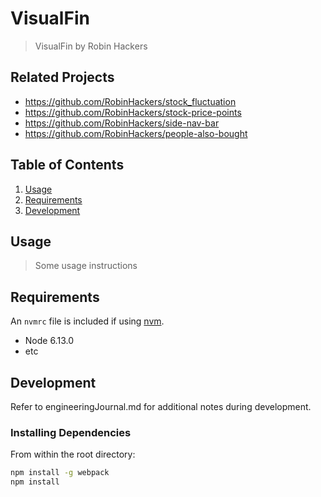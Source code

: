 # VisualFin

> VisualFin by Robin Hackers

## Related Projects

  - https://github.com/RobinHackers/stock_fluctuation
  - https://github.com/RobinHackers/stock-price-points
  - https://github.com/RobinHackers/side-nav-bar
  - https://github.com/RobinHackers/people-also-bought

## Table of Contents

1. [Usage](#Usage)
1. [Requirements](#requirements)
1. [Development](#development)

## Usage

> Some usage instructions

## Requirements

An `nvmrc` file is included if using [nvm](https://github.com/creationix/nvm).

- Node 6.13.0
- etc

## Development

Refer to engineeringJournal.md for additional notes during development.

### Installing Dependencies

From within the root directory:

```sh
npm install -g webpack
npm install
```

